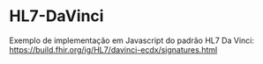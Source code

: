 # HL7-DaVinci

Exemplo de implementação em Javascript do padrão HL7 Da Vinci: https://build.fhir.org/ig/HL7/davinci-ecdx/signatures.html
